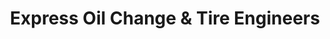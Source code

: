 ---
title: "Express Oil Change & Tire Engineers"
url: /douglasville/express-oil-change-and-tire-engineers/
shop: tyres
---
